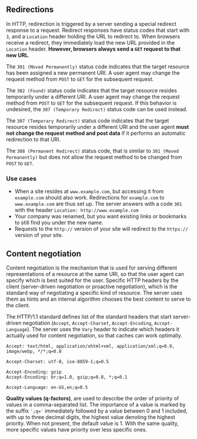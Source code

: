 ## Redirections
In HTTP, redirection is triggered by a server sending a special redirect response to a request. Redirect responses have status codes that start with `3`, and a `Location` header holding the URL to redirect to. When browsers receive a redirect, they immediately load the new URL provided in the `Location` header. **However, browsers always send a `GET` request to that new URL**.

The `301 (Moved Permanently)` status code indicates that the target resource has been assigned a new permanent URI. A user agent may change the request method from `POST` to `GET` for the subsequent request.

The `302 (Found)` status code indicates that the target resource resides temporarily under a different URI. A user agent may change the request method from `POST` to `GET` for the subsequent request. If this behavior is undesired, the `307 (Temporary Redirect)` status code can be used instead.

The `307 (Temporary Redirect)` status code indicates that the target resource resides temporarily under a different URI and the user agent **must not change the request method and post data** if it performs an automatic redirection to that URI.

The `308 (Permanent Redirect)` status code, that is similar to `301 (Moved Permanently)` but does not allow the request method to be changed from `POST` to `GET`.

### Use cases
- When a site resides at `www.example.com`, but accessing it from `example.com` should also work. Redirections for `example.com` to `www.example.com` are thus set up. The server answers with a code `301` with the header `Location: http://www.example.com`
- Your company was renamed, but you want existing links or bookmarks to still find you under the new name.
- Requests to the `http://` version of your site will redirect to the `https://` version of your site.

## Content negotiation
Content negotiation is the mechanism that is used for serving different representations of a resource at the same URI, so that the user agent can specify which is best suited for the user. Specific HTTP headers by the client (server-driven negotiation or proactive negotiation), which is the standard way of negotiating a specific kind of resource. The server uses them as hints and an internal algorithm chooses the best content to serve to the client. 

The HTTP/1.1 standard defines list of the standard headers that start server-driven negotiation (`Accept`, `Accept-Charset`, `Accept-Encoding`, `Accept-Language`). The server uses the `Vary` header to indicate which headers it actually used for content negotiation, so that caches can work optimally.

```
Accept: text/html, application/xhtml+xml, application/xml;q=0.9, image/webp, */*;q=0.8

Accept-Charset: utf-8, iso-8859-1;q=0.5

Accept-Encoding: gzip
Accept-Encoding: br;q=1.0, gzip;q=0.8, *;q=0.1

Accept-Language: en-US,en;q=0.5
```

**Quality values (q-factors)**, are used to describe the order of priority of values in a comma-separated list. The importance of a value is marked by the suffix `';q='` immediately followed by a value between 0 and 1 included, with up to three decimal digits, the highest value denoting the highest priority. When not present, the default value is 1. With the same quality, more specific values have priority over less specific ones.

